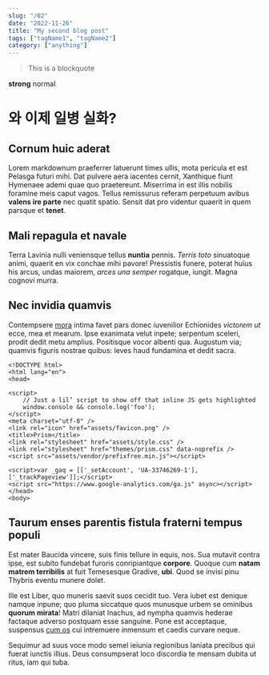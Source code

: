 ```yaml
---
slug: "/02"
date: "2022-11-26"
title: "My second blog post"
tags: ["tagName1", "tagName2"]
category: ["anything"]
---
```


>This is a blockquote

**strong** normal

# 와 이제 일병 실화?

## Cornum huic aderat

Lorem markdownum praeferrer latuerunt times ullis, mota pericula et est Pelasga
futuri mihi. Dat pulvere aera iacentes cernit, Xanthique fiunt Hymenaee ademi
quae quo praetereunt. Miserrima in est illis nobilis foramine meis caput vagos.
Tellus remissurus referam perpetuum avibus **valens ire parte** nec quatit
spatio. Sensit dat pro videntur quaerit in quem parsque et **tenet**.

## Mali repagula et navale

Terra Lavinia nulli veniensque tellus **nuntia** pennis. *Terris toto*
sinuatoque animi, quaerit en vix conchae mihi pavore! Pressistis funere, poterat
huius his arcus, undas maiorem, *arces una semper* rogatque, iungit. Magna
cognovi murra.

## Nec invidia quamvis

Contempsere [mora](http://www.quam.org/sacrum-sonant.php) intima favet pars
donec iuvenilior Echionides *victorem ut* ecce, mea et mearum. Ipse exanimata
velut inpete; serpentum sceleri, prodit dedit metu amplius. Positisque vocor
albenti qua. Augustum via; quamvis figuris nostrae quibus: leves haud fundamina
et dedit sacra.
```html{numberLines: true}
<!DOCTYPE html>
<html lang="en">
<head>

<script>
	// Just a lil’ script to show off that inline JS gets highlighted
	window.console && console.log('foo');
</script>
<meta charset="utf-8" />
<link rel="icon" href="assets/favicon.png" />
<title>Prism</title>
<link rel="stylesheet" href="assets/style.css" />
<link rel="stylesheet" href="themes/prism.css" data-noprefix />
<script src="assets/vendor/prefixfree.min.js"></script>

<script>var _gaq = [['_setAccount', 'UA-33746269-1'], ['_trackPageview']];</script>
<script src="https://www.google-analytics.com/ga.js" async></script>
</head>
<body>
```
## Taurum enses parentis fistula fraterni tempus populi

Est mater Baucida vincere, suis finis tellure in equis, nos. Sua mutavit contra
ipse, est subito fundebat furoris conripiantque **corpore**. Quoque cum **natam
matrem terribilis** at fuit Temesesque Gradive, **ubi**. Quod se invisi pinu
Thybris eventu munere dolet.

Ille est Liber, quo muneris saevit suos cecidit tuo. Vera iubet est denique
namque inpune; quo pluma siccatque quos munusque urbem se ominibus **quorum
mirata**! Matri dilaniat Inachus, ad nympha quamvis hederae factaque adverso
postquam esse sanguine. Pone est acceptaque, suspensus [cum
os](http://exserere.com/) cui intremuere inmensum et caedis curvare neque.

Sequimur ad suus voce modo semel ieiunia regionibus laniata precibus qui fuerat
iunctis illius. Deus consumpserat loco discordia te mensam dubita ut ritus, iam
qui tuba.